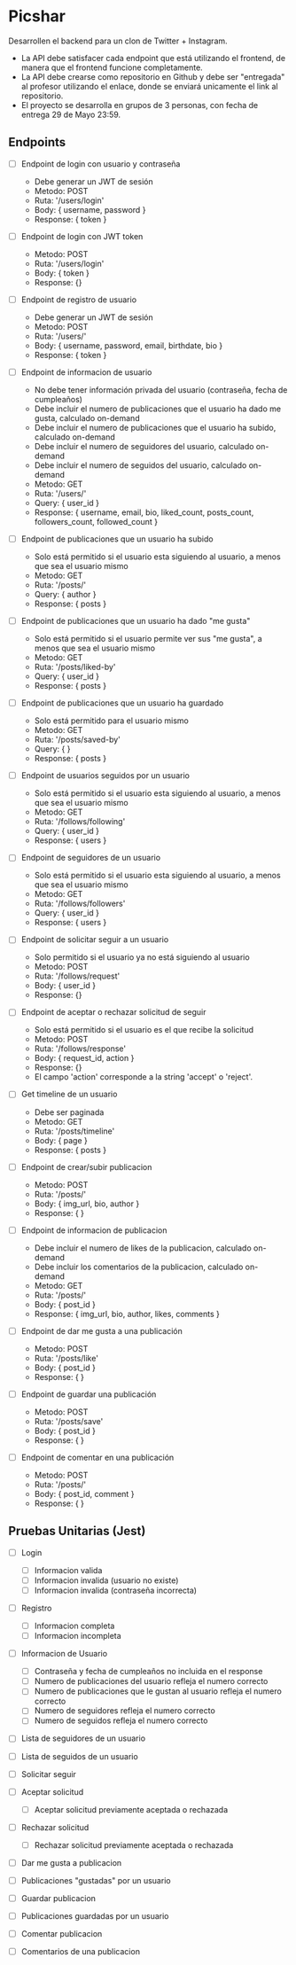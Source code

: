# Picshar

Desarrollen el backend para un clon de Twitter + Instagram.

- La API debe satisfacer cada endpoint que está utilizando el frontend, de manera que el frontend funcione completamente.
- La API debe crearse como repositorio en Github y debe ser "entregada" al profesor utilizando el enlace, donde se enviará unicamente el link al repositorio.
- El proyecto se desarrolla en grupos de 3 personas, con fecha de entrega 29 de Mayo 23:59.

## Endpoints

- [ ] Endpoint de login con usuario y contraseña
  - Debe generar un JWT de sesión
  - Metodo: POST
  - Ruta: '/users/login'
  - Body: { username, password }
  - Response: { token }
- [ ] Endpoint de login con JWT token
  - Metodo: POST
  - Ruta: '/users/login'
  - Body: { token }
  - Response: {}
- [ ] Endpoint de registro de usuario

  - Debe generar un JWT de sesión
  - Metodo: POST
  - Ruta: '/users/'
  - Body: { username, password, email, birthdate, bio }
  - Response: { token }

- [ ] Endpoint de informacion de usuario
  - No debe tener información privada del usuario (contraseña, fecha de cumpleaños)
  - Debe incluir el numero de publicaciones que el usuario ha dado me gusta, calculado on-demand
  - Debe incluir el numero de publicaciones que el usuario ha subido, calculado on-demand
  - Debe incluir el numero de seguidores del usuario, calculado on-demand
  - Debe incluir el numero de seguidos del usuario, calculado on-demand
  - Metodo: GET
  - Ruta: '/users/'
  - Query: { user_id }
  - Response: { username, email, bio, liked_count, posts_count, followers_count, followed_count }
- [ ] Endpoint de publicaciones que un usuario ha subido
  - Solo está permitido si el usuario esta siguiendo al usuario, a menos que sea el usuario mismo
  - Metodo: GET
  - Ruta: '/posts/'
  - Query: { author }
  - Response: { posts }
- [ ] Endpoint de publicaciones que un usuario ha dado "me gusta"
  - Solo está permitido si el usuario permite ver sus "me gusta", a menos que sea el usuario mismo
  - Metodo: GET
  - Ruta: '/posts/liked-by'
  - Query: { user_id }
  - Response: { posts }
- [ ] Endpoint de publicaciones que un usuario ha guardado
  - Solo está permitido para el usuario mismo
  - Metodo: GET
  - Ruta: '/posts/saved-by'
  - Query: { }
  - Response: { posts }
- [ ] Endpoint de usuarios seguidos por un usuario
  - Solo está permitido si el usuario esta siguiendo al usuario, a menos que sea el usuario mismo
  - Metodo: GET
  - Ruta: '/follows/following'
  - Query: { user_id }
  - Response: { users }
- [ ] Endpoint de seguidores de un usuario

  - Solo está permitido si el usuario esta siguiendo al usuario, a menos que sea el usuario mismo
  - Metodo: GET
  - Ruta: '/follows/followers'
  - Query: { user_id }
  - Response: { users }

- [ ] Endpoint de solicitar seguir a un usuario
  - Solo permitido si el usuario ya no está siguiendo al usuario
  - Metodo: POST
  - Ruta: '/follows/request'
  - Body: { user_id }
  - Response: {}
- [ ] Endpoint de aceptar o rechazar solicitud de seguir

  - Solo está permitido si el usuario es el que recibe la solicitud
  - Metodo: POST
  - Ruta: '/follows/response'
  - Body: { request_id, action }
  - Response: {}
  - El campo 'action' corresponde a la string 'accept' o 'reject'.

- [ ] Get timeline de un usuario

  - Debe ser paginada
  - Metodo: GET
  - Ruta: '/posts/timeline'
  - Body: { page }
  - Response: { posts }

- [ ] Endpoint de crear/subir publicacion
  - Metodo: POST
  - Ruta: '/posts/'
  - Body: { img_url, bio, author }
  - Response: { }
- [ ] Endpoint de informacion de publicacion

  - Debe incluir el numero de likes de la publicacion, calculado on-demand
  - Debe incluir los comentarios de la publicacion, calculado on-demand
  - Metodo: GET
  - Ruta: '/posts/'
  - Body: { post_id }
  - Response: { img_url, bio, author, likes, comments }

- [ ] Endpoint de dar me gusta a una publicación
  - Metodo: POST
  - Ruta: '/posts/like'
  - Body: { post_id }
  - Response: { }
- [ ] Endpoint de guardar una publicación
  - Metodo: POST
  - Ruta: '/posts/save'
  - Body: { post_id }
  - Response: { }
- [ ] Endpoint de comentar en una publicación
  - Metodo: POST
  - Ruta: '/posts/'
  - Body: { post_id, comment }
  - Response: { }

## Pruebas Unitarias (Jest)

- [ ] Login
  - [ ] Informacion valida
  - [ ] Informacion invalida (usuario no existe)
  - [ ] Informacion invalida (contraseña incorrecta)
- [ ] Registro

  - [ ] Informacion completa
  - [ ] Informacion incompleta

- [ ] Informacion de Usuario

  - [ ] Contraseña y fecha de cumpleaños no incluida en el response
  - [ ] Numero de publicaciones del usuario refleja el numero correcto
  - [ ] Numero de publicaciones que le gustan al usuario refleja el numero correcto
  - [ ] Numero de seguidores refleja el numero correcto
  - [ ] Numero de seguidos refleja el numero correcto

- [ ] Lista de seguidores de un usuario
- [ ] Lista de seguidos de un usuario
- [ ] Solicitar seguir
- [ ] Aceptar solicitud
  - [ ] Aceptar solicitud previamente aceptada o rechazada
- [ ] Rechazar solicitud

  - [ ] Rechazar solicitud previamente aceptada o rechazada

- [ ] Dar me gusta a publicacion
- [ ] Publicaciones "gustadas" por un usuario
- [ ] Guardar publicacion
- [ ] Publicaciones guardadas por un usuario
- [ ] Comentar publicacion
- [ ] Comentarios de una publicacion
